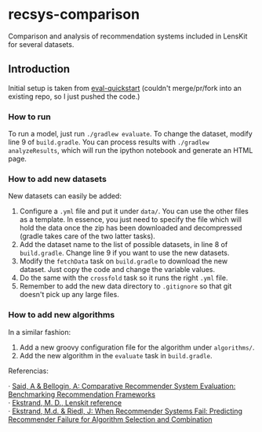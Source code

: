 # recsys-comparison
Comparison and analysis of recommendation systems included in LensKit for several datasets.

## Introduction

Initial setup is taken from [eval-quickstart](https://github.com/lenskit/eval-quickstart/tree/20230abcedaf25042325f65d5c1c2bf28ae7e0c3) (couldn't merge/pr/fork into an existing repo, so I just pushed the code.)

### How to run

To run a model, just run `./gradlew evaluate`. To change the dataset, modify line 9 of `build.gradle`. You can process results with `./gradlew analyzeResults`, which will run the ipython notebook and generate an HTML page.

### How to add new datasets

New datasets can easily be added:  

1. Configure a `.yml` file and put it under `data/`. You can use the other files as a template. In essence, you just need to specify the file which will hold the data once the zip has been downloaded and decompressed (gradle takes care of the two latter tasks).
2. Add the dataset name to the list of possible datasets, in line 8 of `build.gradle`. Change line 9 if you want to use the new datasets.
3. Modify the `fetchData` task on `build.gradle` to download the new dataset. Just copy the code and change the variable values.
4. Do the same with the `crossfold` task so it runs the right `.yml` file.   
5. Remember to add the new data directory to `.gitignore` so that git doesn't pick up any large files.

### How to add new algorithms

In a similar fashion:   

1. Add a new groovy configuration file for the algorithm under `algorithms/`.  
2. Add the new algorithm in the `evaluate` task in `build.gradle`.

Referencias: 

· [Said, A & Bellogin, A: Comparative Recommender System Evaluation: Benchmarking Recommendation Frameworks](https://pdfs.semanticscholar.org/036e/8fb63a82ee26537b514b17a51cc197016e4c.pdfhttps://pdfs.semanticscholar.org/036e/8fb63a82ee26537b514b17a51cc197016e4c.pdf)  
· [Ekstrand, M. D., Lenskit reference](https://md.ekstrandom.net/research/thesis/mde-thesis.pdf)  
· [Ekstrand, M.d. & Riedl, J: When Recommender Systems Fail: Predicting Recommender Failure for Algorithm Selection and Combination](https://md.ekstrandom.net/research/pubs/when-recommenders-fail/https://md.ekstrandom.net/research/pubs/when-recommenders-fail/)  
